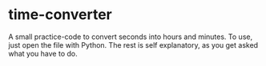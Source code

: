# time-converter

A small practice-code to convert seconds into hours and minutes.
To use, just open the file with Python. The rest is self explanatory, as you get asked what you have to do.

